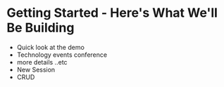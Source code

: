 # Getting Started -  Here's What We'll Be Building

- Quick look at the demo
- Technology events conference
- more details ..etc
- New Session
- CRUD